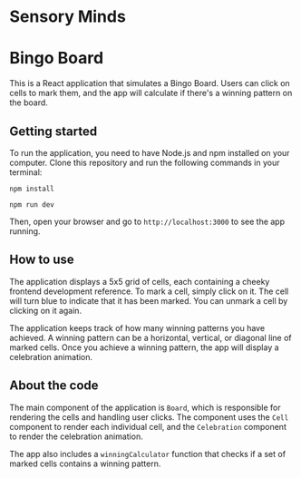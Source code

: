 # Sensory Minds

# Bingo Board

This is a React application that simulates a Bingo Board. Users can click on cells to mark them, and the app will calculate if there's a winning pattern on the board.

## Getting started

To run the application, you need to have Node.js and npm installed on your computer. Clone this repository and run the following commands in your terminal:

`npm install`

`npm run dev` 

Then, open your browser and go to `http://localhost:3000` to see the app running.

## How to use

The application displays a 5x5 grid of cells, each containing a cheeky frontend development reference. 
To mark a cell, simply click on it. The cell will turn blue to indicate that it has been marked. You can unmark a cell by clicking on it again.

The application keeps track of how many winning patterns you have achieved. A winning pattern can be a horizontal, vertical, or diagonal line of marked cells. Once you achieve a winning pattern, the app will display a celebration animation.

## About the code

The main component of the application is `Board`, which is responsible for rendering the cells and handling user clicks. The component uses the `Cell` component to render each individual cell, and the `Celebration` component to render the celebration animation.

The app also includes a `winningCalculator` function that checks if a set of marked cells contains a winning pattern.
